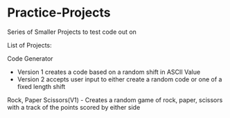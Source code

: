 # Practice-Projects
Series of Smaller Projects to test code out on

List of Projects:

Code Generator 
- Version 1 creates a code based on a random shift in ASCII Value
- Version 2 accepts user input to either create a random code or one of a fixed length shift

Rock, Paper Scissors(V1) - Creates a random game of rock, paper, scissors with a track of the points scored by either side
